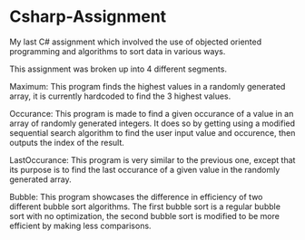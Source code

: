# Csharp-Assignment
My last C# assignment which involved the use of objected oriented programming and algorithms to sort data in various ways.

This assignment was broken up into 4 different segments.

  Maximum:
  This program finds the highest values in a randomly generated array, it is currently hardcoded to find the 3 highest values.

  Occurance:
  This program is made to find a given occurance of a value in an array of randomly generated integers. 
  It does so by getting using a modified sequential search algorithm to find the user input value and occurence, then outputs the index of the result.

  LastOccurance:
  This program is very similar to the previous one, except that its purpose is to find the last occurance of a given value in the randomly generated array.

  Bubble:
  This program showcases the difference in efficiency of two different bubble sort algorithms. 
  The first bubble sort is a regular bubble sort with no optimization, the second bubble sort is modified to be more efficient by making less comparisons.
